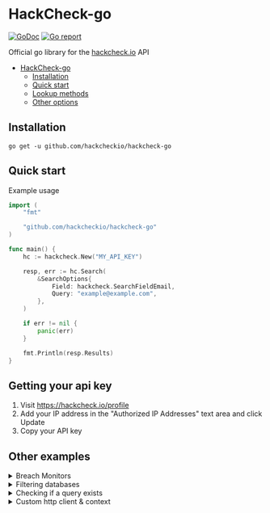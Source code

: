 # HackCheck-go

<p>
    <a href="https://pkg.go.dev/github.com/hackcheckio/hackcheck-go?tab=doc"><img src="https://godoc.org/github.com/golang/gddo?status.svg" alt="GoDoc"></a>
    <a href="https://goreportcard.com/report/github.com/hackcheckio/hackcheck-go"><img alt="Go report", src="https://goreportcard.com/badge/github.com/hackcheckio/hackcheck-go"></a>
</p>

Official go library for the [hackcheck.io](https://hackcheck.io) API

- [HackCheck-go](#hackcheck-go)
  - [Installation](#installation)
  - [Quick start](#quick-start)
  - [Lookup methods](#lookup-methods)
  - [Other options](#other-options)

## Installation

```sh-session
go get -u github.com/hackcheckio/hackcheck-go
```

## Quick start

Example usage

```go
import (
	"fmt"

	"github.com/hackcheckio/hackcheck-go"
)

func main() {
	hc := hackcheck.New("MY_API_KEY")

	resp, err := hc.Search(
		&SearchOptions{
			Field: hackcheck.SearchFieldEmail,
			Query: "example@example.com",
		},
	)

	if err != nil {
		panic(err)
	}

	fmt.Println(resp.Results)
}
```

## Getting your api key

1. Visit https://hackcheck.io/profile
2. Add your IP address in the "Authorized IP Addresses" text area and click Update
3. Copy your API key

## Other examples

<details>
<summary>Breach Monitors</summary>

```go
import (
	"fmt"

	"github.com/hackcheckio/hackcheck-go"
)

func main() {
	hc := hackcheck.New("MY_API_KEY")

	// Listing breach monitors
	monitors, err := hc.GetMonitors()
	if err != nil {
		panic(err)
	}


	fmt.Println(monitors.AssetMonitors)
	fmt.Println(monitors.DomainMonitors)

	// Getting a monitor
	myAssetMonitor, err := hc.GetAssetMonitor("...") // or hc.GetDomainMonitor
	if err != nil {
		panic(err)
	}

	fmt.Println(myAssetMonitor.Status)
	fmt.Println(myAssetMonitor.Asset)

	// Updating a monitor
	domainMonitor, err := hc.UpdateDomainMonitor("id123123123", &hackcheck.UpdateDomainMonitorParams{
		Domain: "example.com",
		NotificationEmail: "notifications@example.com",
	})
	if err != nil {
		panic(err)
	}

	fmt.Println(domainMonitor.Domain)
}
```

</details>

<details>
<summary>Filtering databases</summary>

```go
import (
	"fmt"

	"github.com/hackcheckio/hackcheck-go"
)

func main() {
	hc := hackcheck.New("MY_API_KEY")

	// This will only yield results from "website.com" and "website.org"
	// Use hackcheck.SearchFilterTypeIgnore if you want to ignore the databases
	resp, err := hc.Search(
		&SearchOptions{
			Field: hackcheck.SearchFieldEmail,
			Query: "example@example.com",
			Filter: &SearchFilterOptions{
				Type: hackcheck.SearchFilterTypeUse,
				Databases: []string{"website.com", "website.org"},
			},
		},
	)

	if err != nil {
		panic(err)
	}

	fmt.Println(resp.Results)
}
```

</details>

<details>
<summary>Checking if a query exists</summary>

```go
import (
	"fmt"

	"github.com/hackcheckio/hackcheck-go"
)

func main() {
	hc := hackcheck.New("MY_API_KEY")

	// Returns true if the query is found
	exists, err := hc.Check(
		&CheckOptions{
			Field: hackcheck.SearchFieldEmail,
			Query: "example@example.com",
		},
	)

	if err != nil {
		panic(err)
	}

	fmt.Println(exists)
}
```

</details>

<details>
<summary>Custom http client & context</summary>

```go
import (
	"fmt"

	"github.com/hackcheckio/hackcheck-go"
)

func main() {
	customCtx := context.Background()
	customHttpClient := &http.Client{}

	hc := hackcheck.New("MY_API_KEY", hackcheck.WithContext(customCtx), hackcheck.WithHTTP(customHttpClient))
	// ...
}
```

</details>
